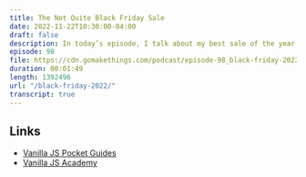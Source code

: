 ```yaml
---
title: The Not Quite Black Friday Sale
date: 2022-11-22T10:30:00-04:00
draft: false
description: In today’s episode, I talk about my best sale of the year.
episode: 98
file: https://cdn.gomakethings.com/podcast/episode-98_black-friday-2022.mp3
duration: 00:01:49
length: 1392496
url: "/black-friday-2022/"
transcript: true
---
```


## Links

- [Vanilla JS Pocket Guides](https://vanillajsguides.com)
- [Vanilla JS Academy](https://vanillajsacademy.com)